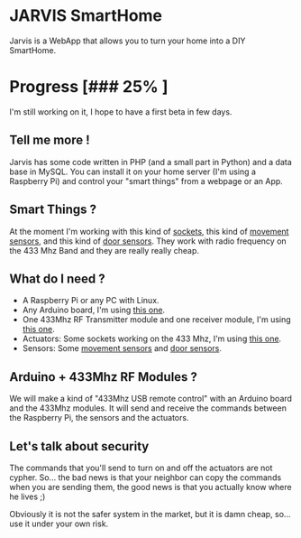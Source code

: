 # JARVIS SmartHome

Jarvis is a WebApp that allows you to turn your home into a DIY SmartHome.

# Progress [### 25%       ]

I'm still working on it, I hope to have a first beta in few days.

## Tell me more !

Jarvis has some code written in PHP (and a small part in Python) and a data base in MySQL. You can install it on your home  server (I'm using a Raspberry Pi) and control your "smart things" from a webpage or an App.

## Smart Things ?

At the moment I'm working with this kind of [sockets](http://www.amazon.co.uk/REMOTE-CONTROLLED-MAINS-SOCKETS-OPERATION/dp/B0068JOTTA/ref=pd_sim_sbs_diy_7), this kind of [movement sensors](http://dx.com/p/hw-01a-wireless-pir-motion-detector-white-1-x-9v-127629), and this kind of [door sensors](http://dx.com/p/oudi-ad-87-433mhz-wireless-door-contact-white-248919). They work with radio frequency on the 433 Mhz Band and they are really really cheap.

## What do I need ?

- A Raspberry Pi or any PC with Linux.
- Any Arduino board, I'm using [this one](http://dx.com/p/nano-v3-0-avr-atmega328-p-20au-module-board-usb-cable-for-arduino-118037#.Ut65AXk4lGE).
- One 433Mhz RF Transmitter module and one receiver module, I'm using [this one](http://dx.com/p/433mhz-rf-transmitter-module-receiver-module-link-kit-for-arduino-arm-mcu-wl-green-220194#.UvT5r3k8bRt).
- Actuators: Some sockets working on the 433 Mhz, I'm using [this one](http://www.amazon.co.uk/REMOTE-CONTROLLED-MAINS-SOCKETS-OPERATION/dp/B0068JOTTA/ref=pd_sim_sbs_diy_7).
- Sensors: Some [movement sensors](http://dx.com/p/hw-01a-wireless-pir-motion-detector-white-1-x-9v-127629) and [door sensors](http://dx.com/p/oudi-ad-87-433mhz-wireless-door-contact-white-248919).

## Arduino + 433Mhz RF Modules ?

We will make a kind of "433Mhz USB remote control" with an Arduino board and the 433Mhz modules. It will send and receive the commands between the Raspberry Pi, the sensors and the actuators.

## Let's talk about security

The commands that you'll send to turn on and off the actuators are not cypher. So... the bad news is that your neighbor can copy the commands when you are sending them, the good news is that you actually know where he lives ;)

Obviously it is not the safer system in the market, but it is damn cheap, so... use it under your own risk.
